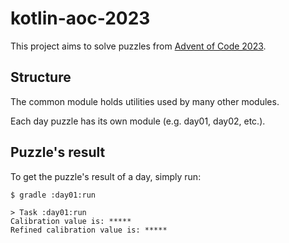 # kotlin-aoc-2023

This project aims to solve puzzles from [Advent of Code 2023](https://adventofcode.com/2023).

## Structure

The common module holds utilities used by many other modules.

Each day puzzle has its own module (e.g. day01, day02, etc.).

## Puzzle's result

To get the puzzle's result of a day, simply run:

```shell
$ gradle :day01:run

> Task :day01:run
Calibration value is: *****
Refined calibration value is: *****

```
